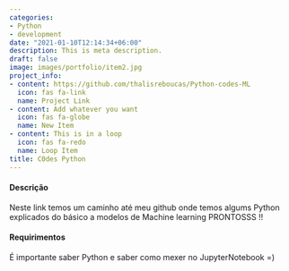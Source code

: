 ```yaml
---
categories:
- Python
- development
date: "2021-01-10T12:14:34+06:00"
description: This is meta description.
draft: false
image: images/portfolio/item2.jpg
project_info:
- content: https://github.com/thalisreboucas/Python-codes-ML
  icon: fas fa-link
  name: Project Link
- content: Add whatever you want
  icon: fas fa-globe
  name: New Item
- content: This is in a loop
  icon: fas fa-redo
  name: Loop Item
title: C0des Python
---
```



#### Descrição

Neste link temos um caminho até meu github onde temos algums Python explicados do básico a modelos de Machine learning PRONTOSSS !!


#### Requirimentos

É importante saber Python e saber como mexer no JupyterNotebook =) 
